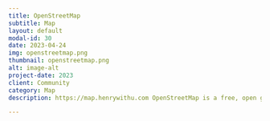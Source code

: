 ```yaml
---
title: OpenStreetMap
subtitle: Map
layout: default
modal-id: 30
date: 2023-04-24
img: openstreetmap.png
thumbnail: openstreetmap.png
alt: image-alt
project-date: 2023
client: Community
category: Map
description: https://map.henrywithu.com OpenStreetMap is a free, open geographic database updated and maintained by a community of volunteers via open collaboration.

---
```


